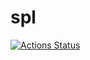 # spl

[![Actions Status](https://github.com/Forestedf/spl/workflows/verify/badge.svg)](https://github.com/Forestedf/spl/actions) 